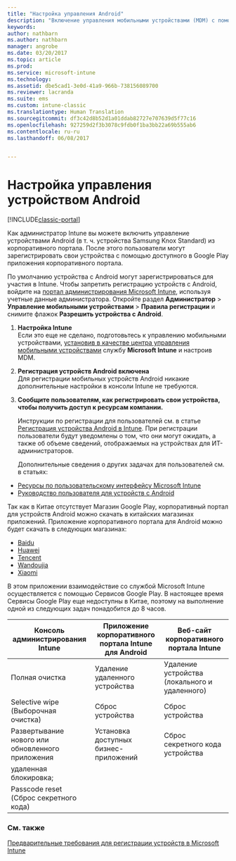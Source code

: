 ```yaml
---
title: "Настройка управления Android"
description: "Включение управления мобильными устройствами (MDM) с помощью Microsoft Intune для устройств Android и KNOX Standard."
keywords: 
author: nathbarn
ms.author: nathbarn
manager: angrobe
ms.date: 03/20/2017
ms.topic: article
ms.prod: 
ms.service: microsoft-intune
ms.technology: 
ms.assetid: dbe5cad1-3e0d-41a9-966b-738156089700
ms.reviewer: lacranda
ms.suite: ems
ms.custom: intune-classic
ms.translationtype: Human Translation
ms.sourcegitcommit: df3c42d8b52d1a01ddab82727e707639d5f77c16
ms.openlocfilehash: 927259d2f3b3078c9fdb0f1ba3bb22a69b555ab6
ms.contentlocale: ru-ru
ms.lasthandoff: 06/08/2017


---
```


# <a name="set-up-android-device-management"></a>Настройка управления устройством Android

[!INCLUDE[classic-portal](../includes/classic-portal.md)]

Как администратор Intune вы можете включить управление устройствами Android (в т. ч. устройства Samsung Knox Standard) из корпоративного портала. После этого пользователи могут зарегистрировать свои устройства с помощью доступного в Google Play приложения корпоративного портала.

По умолчанию устройства с Android могут зарегистрироваться для участия в Intune. Чтобы запретить регистрацию устройств с Android, войдите на [портал администрирования Microsoft Intune](https://manage.microsoft.com), используя учетные данные администратора. Откройте раздел **Администратор** > **Управление мобильными устройствами** > **Правила регистрации** и снимите флажок **Разрешить устройства с Android**.

1.  **Настройка Intune**<br>
    Если это еще не сделано, подготовьтесь к управлению мобильными устройствами, [установив в качестве центра управления мобильными устройствами](prerequisites-for-enrollment.md#step-2-set-mdm-authority) службу **Microsoft Intune** и настроив MDM.

2.  **Регистрация устройств Android включена**<br>
    Для регистрации мобильных устройств Android никакие дополнительные настройки в консоли Intune не требуются.

3.  **Сообщите пользователям, как регистрировать свои устройства, чтобы получить доступ к ресурсам компании.**

    Инструкции по регистрации для пользователей см. в статье [Регистрация устройства Android в Intune](https://docs.microsoft.com/intune-user-help/enroll-your-device-in-intune-android). При регистрации пользователи будут уведомлены о том, что они могут ожидать, а также об объеме сведений, отображаемых на устройствах для ИТ-администраторов.

    Дополнительные сведения о других задачах для пользователей см. в статьях:
  - [Ресурсы по пользовательскому интерфейсу Microsoft Intune](/intune/end-user-educate)
  - [Руководство пользователя для устройств с Android](https://docs.microsoft.com/intune-user-help/using-your-android-device-with-intune)

Так как в Китае отсутствует Магазин Google Play, корпоративный портал для устройств Android можно скачать в китайских магазинах приложений. Приложение корпоративного портала для Android можно будет скачать в следующих магазинах:
* [Baidu](https://go.microsoft.com/fwlink/?linkid=836946)
* [Huawei](https://go.microsoft.com/fwlink/?linkid=836948)
* [Tencent](https://go.microsoft.com/fwlink/?linkid=836949)
* [Wandoujia](https://go.microsoft.com/fwlink/?linkid=836950)
* [Xiaomi](https://go.microsoft.com/fwlink/?linkid=836947)

В этом приложении взаимодействие со службой Microsoft Intune осуществляется с помощью Сервисов Google Play. В настоящее время Сервисы Google Play еще недоступны в Китае, поэтому на выполнение одной из следующих задач понадобится до 8 часов. 

|Консоль администрирования Intune| Приложение корпоративного портала Intune для Android |Веб-сайт корпоративного портала Intune|   
|---|---|---|
|Полная очистка| Удаление удаленного устройства| Удаление устройства (локального и удаленного)|
|Selective wipe (Выборочная очистка)| Сброс устройства| Сброс устройства|
|Развертывание нового или обновленного приложения| Установка доступных бизнес-приложений| Сброс секретного кода устройства|
|удаленная блокировка;|||
|Passcode reset (Сброс секретного кода)|||

### <a name="see-also"></a>См. также
[Предварительные требования для регистрации устройств в Microsoft Intune](prerequisites-for-enrollment.md)

